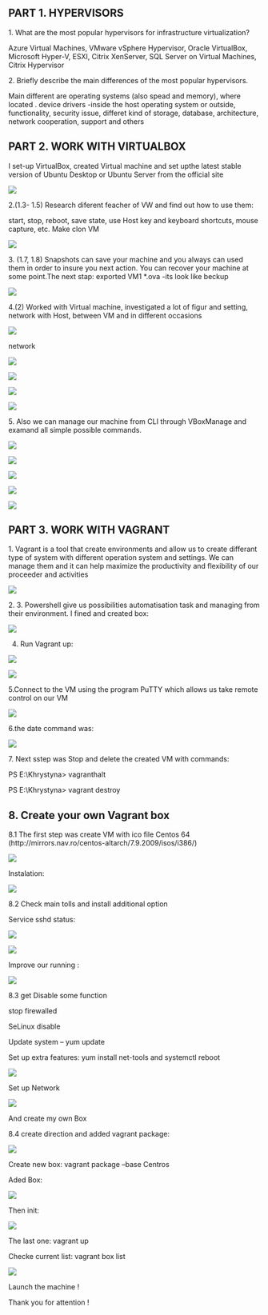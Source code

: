<h2>PART 1. HYPERVISORS </h2>
<p> 1.	What are the most popular hypervisors for infrastructure virtualization?</p>
<p>Azure Virtual Machines, VMware vSphere Hypervisor, Oracle VirtualBox, Microsoft Hyper-V,  ESXI, Citrix XenServer, 
SQL Server on Virtual Machines, Citrix Hypervisor</p>

<p>2.	Briefly describe the main differences of the most popular hypervisors. </p>
<p>Main different are  operating systems  (also spead and memory), where located . device drivers -inside the host operating system or outside, functionality, security issue, differet kind of storage, database, architecture, network cooperation, support and others</p>

<h2>PART 2. WORK WITH VIRTUALBOX</h2>
<p>  I set-up  VirtualBox, created Virtual machine and set upthe latest stable version of Ubuntu Desktop or Ubuntu Server from the official site  </p>

![](https://github.com/Khrystyna1983/DevOps_online_Lviv_2021Q2/raw/master/m2/Task2.1/Scrins/VM.jpg)

<p>2.(1.3- 1.5) Research diferent feacher  of VW and find out how to use them:

 
start, stop, reboot, save state, use Host key and keyboard shortcuts, mouse capture, etc.  Make clon VM </p>

![](https://github.com/Khrystyna1983/DevOps_online_Lviv_2021Q2/raw/master/m2/Task2.1/Scrins/Дод.jpg)

<p>3. (1.7, 1.8)   Snapshots  can save your machine and you always can used them  in order to insure you next action. You can recover your machine at some point.The next stap: exported VM1 *.ova -its look like beckup  </p>

![](https://github.com/Khrystyna1983/DevOps_online_Lviv_2021Q2/raw/master/m2/Task2.1/Scrins/Зрізи.jpg)
  
<p> 4.(2) Worked with Virtual machine, investigated a lot of figur and setting, network with Host, between VM and in different occasions </p>


![](https://github.com/Khrystyna1983/DevOps_online_Lviv_2021Q2/raw/master/m2/Task2.1/Scrins/USB.jpg)

<p> network </p>

![](https://github.com/Khrystyna1983/DevOps_online_Lviv_2021Q2/raw/master/m2/Task2.1/Scrins/network.jpg)

![](https://github.com/Khrystyna1983/DevOps_online_Lviv_2021Q2/raw/master/m2/Task2.1/Scrins/nettools.jpg)

![](https://github.com/Khrystyna1983/DevOps_online_Lviv_2021Q2/raw/master/m2/Task2.1/Scrins/ping.jpg)

![](https://github.com/Khrystyna1983/DevOps_online_Lviv_2021Q2/raw/master/m2/Task2.1/Scrins/спільнітеки.jpg)

<p> 5. Also we can manage our machine from CLI through VBoxManage and examand all simple possible commands.  </p>

![](https://github.com/Khrystyna1983/DevOps_online_Lviv_2021Q2/raw/master/m2/Task2.1/Scrins/Cli.jpg)


![](https://github.com/Khrystyna1983/DevOps_online_Lviv_2021Q2/raw/master/m2/Task2.1/Scrins/cmd3.jpg)

![](https://github.com/Khrystyna1983/DevOps_online_Lviv_2021Q2/raw/master/m2/Task2.1/Scrins/cmd55.jpg)


![](https://github.com/Khrystyna1983/DevOps_online_Lviv_2021Q2/raw/master/m2/Task2.1/Scrins/cmd55.jpg)

![](https://github.com/Khrystyna1983/DevOps_online_Lviv_2021Q2/raw/master/m2/Task2.1/Scrins/cli2.jpg)


<h2>PART 3. WORK WITH VAGRANT     </h2>

<p> 1. Vagrant is a tool that create environments and allow us to create differant type of system with different operation system and settings. We can manage them and it can  help maximize the productivity and flexibility of our proceeder and activities  </p>

![](https://github.com/Khrystyna1983/DevOps_online_Lviv_2021Q2/raw/master/m2/Task2.1/Vagrant/vagrantsetup.jpg)

<p>2. 3. Powershell give us possibilities automatisation task and managing from their environment.
 I fined and created box:</p>
 
 ![](https://github.com/Khrystyna1983/DevOps_online_Lviv_2021Q2/raw/master/m2/Task2.1/Vagrant/установкабокса.jpg)
 
 4. Run Vagrant up:

 ![](https://github.com/Khrystyna1983/DevOps_online_Lviv_2021Q2/raw/master/m2/Task2.1/Vagrant/3.jpg)
 
 ![](https://github.com/Khrystyna1983/DevOps_online_Lviv_2021Q2/raw/master/m2/Task2.1/Vagrant/vagrantup.jpg)
 
 5.Connect to the VM using the program PuTTY which allows us take remote control on our VM
 
 ![](https://github.com/Khrystyna1983/DevOps_online_Lviv_2021Q2/raw/master/m2/Task2.1/Vagrant/вхідзпутті.jpg)
 
 
<p>6.the date command was:</p>
  
  ![](https://github.com/Khrystyna1983/DevOps_online_Lviv_2021Q2/raw/master/m2/Task2.1/Vagrant/data.jpg)
  
<p>7. Next sstep was  Stop and delete the created VM with commands:</p>
<p>PS E:\Khrystyna> vagranthalt</p></p>
<p>PS E:\Khrystyna> vagrant destroy</p>


<h2> 8. Create your own Vagrant box   </h2>
<p> 8.1 The first step was create VM with ico file Centos 64 (http://mirrors.nav.ro/centos-altarch/7.9.2009/isos/i386/)</p>

![](https://github.com/Khrystyna1983/DevOps_online_Lviv_2021Q2/raw/master/m2/Task2.1/Scrin2.8/1установка.jpg)

<p> Instalation: </p>

![](https://github.com/Khrystyna1983/DevOps_online_Lviv_2021Q2/raw/master/m2/Task2.1/Scrin2.8/2установкацент.jpg)

<p> 8.2 Check main tolls and install additional option</p>
<p> Service sshd status: </p>

![](https://github.com/Khrystyna1983/DevOps_online_Lviv_2021Q2/raw/master/m2/Task2.1/Scrin2.8/установкасент3.jpg)

  ![](https://github.com/Khrystyna1983/DevOps_online_Lviv_2021Q2/raw/master/m2/Task2.1/Scrin2.8/установка4.jpg)

<p> Improve our running : </p>

![](https://github.com/Khrystyna1983/DevOps_online_Lviv_2021Q2/raw/master/m2/Task2.1/Scrin2.8/настроки5.jpg)

<p> 8.3 get Disable some function</p>

<p>stop firewalled</p>
<p>SeLinux disable</p>

<p>Update system – yum update</p>
<p>Set up  extra  features: yum install net-tools and systemctl reboot</p>

  ![](https://github.com/Khrystyna1983/DevOps_online_Lviv_2021Q2/raw/master/m2/Task2.1/Scrin2.8/додатковіПакети.jpg)


<p>Set up Network <p>


![](https://github.com/Khrystyna1983/DevOps_online_Lviv_2021Q2/raw/master/m2/Task2.1/Scrin2.8/порт.jpg)

<p>And create my own Box</p>
<p>8.4 create direction and added vagrant package:</p>

![](https://github.com/Khrystyna1983/DevOps_online_Lviv_2021Q2/raw/master/m2/Task2.1/Scrin2.8/NewBox.jpg)

<p>Create new box: vagrant package –base Centros</p>
<p>Aded Box:</p>

![](https://github.com/Khrystyna1983/DevOps_online_Lviv_2021Q2/raw/master/m2/Task2.1/Scrin2.8/boaadd2.jpg)

<p>Then init:</p>

![](https://github.com/Khrystyna1983/DevOps_online_Lviv_2021Q2/raw/master/m2/Task2.1/Scrin2.8/boaadd2.jpg)


<p>The last one: vagrant up</p>

<p>  Checke current list: vagrant box list</p>


![](https://github.com/Khrystyna1983/DevOps_online_Lviv_2021Q2/raw/master/m2/Task2.1/Scrin2.8/box3Yes.jpg)

<p>Launch the machine !</p>
<p> Thank you for attention !</p>




